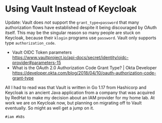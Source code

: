 # Using Vault Instead of Keycloak

Update: Vault does *not* support the `grant_type=password` that many
authorization flows have established despite it being discouraged by
OAuth itself. This may be the singular reason so many people are stuck
on Keycloak, because their `klogin` programs use `password`. Vault only
supports type `authorization_code`.

* Vault OIDC Token parameters  
  https://www.vaultproject.io/api-docs/secret/identity/oidc-provider#parameters-15
* What is the OAuth 2.0 Authorization Code Grant Type? \| Okta Developer  
  https://developer.okta.com/blog/2018/04/10/oauth-authorization-code-grant-type

All I had to read was that Vault is written in Go 1.17 from Hashicorp
and Keycloak is an ancient Java application from a company that was
acquired by RedHat to make my decision about an IAM provider for my home
lab. At work we are on Keycloak now, but planning on migrating off to
Vault eventually. So might as well get a jump on it.

    #iam #k8s
